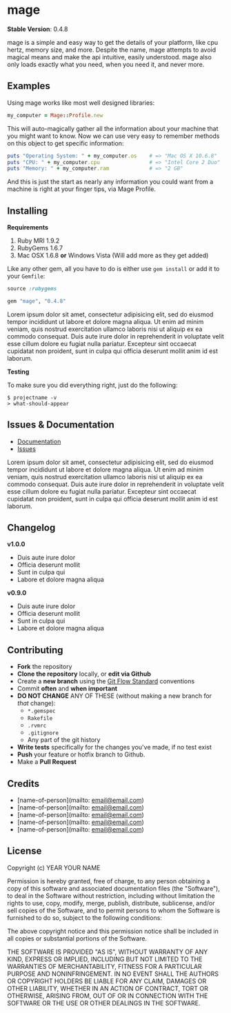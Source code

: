 mage
====

**Stable Version**: 0.4.8

mage is a simple and easy way to get the details of your platform, like cpu hertz, memory size, and more.
Despite the name, mage attempts to avoid magical means and make the api intuitive, easily understood.
mage also only loads exactly what you need, when you need it, and never more.

Examples
--------

Using mage works like most well designed libraries:

``` ruby
my_computer = Mage::Profile.new
```

This will auto-magically gather all the information about your machine that you might want to know.
Now we can use very easy to remember methods on this object to get specific information:

``` ruby
puts "Operating System: " + my_computer.os    # => "Mac OS X 10.6.8"
puts "CPU: " + my_computer.cpu                # => "Intel Core 2 Duo"
puts "Memory: " + my_computer.ram             # => "2 GB"
```

And this is just the start as nearly any information you could want from a machine is right at your finger tips, via Mage Profile.


Installing
----------

**Requirements**

1. Ruby MRI 1.9.2
2. RubyGems 1.6.7
3. Mac OSX 1.6.8 **or** Windows Vista (Will add more as they get added)

Like any other gem, all you have to do is either use `gem install` or add it to your `Gemfile`:

``` ruby
source :rubygems

gem "mage", "0.4.8"
```

Lorem ipsum dolor sit amet, consectetur adipisicing elit, sed do eiusmod
tempor incididunt ut labore et dolore magna aliqua. Ut enim ad minim veniam,
quis nostrud exercitation ullamco laboris nisi ut aliquip ex ea commodo
consequat. Duis aute irure dolor in reprehenderit in voluptate velit esse
cillum dolore eu fugiat nulla pariatur. Excepteur sint occaecat cupidatat non
proident, sunt in culpa qui officia deserunt mollit anim id est laborum.


**Testing**

To make sure you did everything right, just do the following:

```
$ projectname -v
> what-should-appear
```


Issues & Documentation
----------------------

* [Documentation]()
* [Issues]()

Lorem ipsum dolor sit amet, consectetur adipisicing elit, sed do eiusmod
tempor incididunt ut labore et dolore magna aliqua. Ut enim ad minim veniam,
quis nostrud exercitation ullamco laboris nisi ut aliquip ex ea commodo
consequat. Duis aute irure dolor in reprehenderit in voluptate velit esse
cillum dolore eu fugiat nulla pariatur. Excepteur sint occaecat cupidatat non
proident, sunt in culpa qui officia deserunt mollit anim id est laborum.


Changelog
---------

**v1.0.0**

* Duis aute irure dolor
* Officia deserunt mollit
* Sunt in culpa qui
* Labore et dolore magna aliqua

**v0.9.0**

* Duis aute irure dolor
* Officia deserunt mollit
* Sunt in culpa qui
* Labore et dolore magna aliqua


Contributing
------------

* **Fork** the repository
* **Clone the repository** locally, or **edit via Github**
* Create a **new branch** using the [Git Flow Standard](http://yakiloo.com/getting-started-git-flow/) conventions
* Commit **often** and **when important**
* **DO NOT CHANGE** ANY OF THESE (without making a new branch for *that* change):
  * `*.gemspec`
  * `Rakefile`
  * `.rvmrc`
  * `.gitignore`
  * Any part of the git history
* **Write tests** specifically for the changes you've made, if no test exist
* **Push** your feature or hotfix branch to Github.
* Make a **Pull Request**


Credits
-------

* [name-of-person](mailto: email@email.com)
* [name-of-person](mailto: email@email.com)
* [name-of-person](mailto: email@email.com)
* [name-of-person](mailto: email@email.com)
* [name-of-person](mailto: email@email.com)


License
-------

Copyright (c) YEAR YOUR NAME

Permission is hereby granted, free of charge, to any person obtaining
a copy of this software and associated documentation files (the
"Software"), to deal in the Software without restriction, including
without limitation the rights to use, copy, modify, merge, publish,
distribute, sublicense, and/or sell copies of the Software, and to
permit persons to whom the Software is furnished to do so, subject to
the following conditions:

The above copyright notice and this permission notice shall be
included in all copies or substantial portions of the Software.

THE SOFTWARE IS PROVIDED "AS IS", WITHOUT WARRANTY OF ANY KIND,
EXPRESS OR IMPLIED, INCLUDING BUT NOT LIMITED TO THE WARRANTIES OF
MERCHANTABILITY, FITNESS FOR A PARTICULAR PURPOSE AND
NONINFRINGEMENT. IN NO EVENT SHALL THE AUTHORS OR COPYRIGHT HOLDERS BE
LIABLE FOR ANY CLAIM, DAMAGES OR OTHER LIABILITY, WHETHER IN AN ACTION
OF CONTRACT, TORT OR OTHERWISE, ARISING FROM, OUT OF OR IN CONNECTION
WITH THE SOFTWARE OR THE USE OR OTHER DEALINGS IN THE SOFTWARE.
